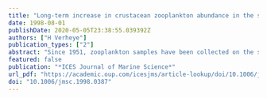 ```yaml
---
title: "Long-term increase in crustacean zooplankton abundance in the southern Benguela upwelling region (1951–1996): bottom-up or top-down control?"
date: 1998-08-01
publishDate: 2020-05-05T23:38:55.039392Z
authors: ["H Verheye"]
publication_types: ["2"]
abstract: "Since 1951, zooplankton samples have been collected on the shelf along the west coast of South Africa, where pelagic ﬁsh recruit each year. Retrospective analysis of collections made during peak recruitment in austral autumn showed a signiﬁcant increase in the abundance of planktonic crustaceans by two orders of magnitude (from 3.74 103 ind.m 2 in 1951 to 7.03 105 ind.m 2 in 1996). This long-term increase was accompanied by a shift in the community size structure, which parallelled altered regimes of anchovy and sardine, two size-selective planktivores. The increase in crustacean zooplankton could be related to the observed long-term intensiﬁcation of coastal upwelling in the region and a reduction in predation by declining stocks of pelagic ﬁsh over the past four decades."
featured: false
publication: "*ICES Journal of Marine Science*"
url_pdf: "https://academic.oup.com/icesjms/article-lookup/doi/10.1006/jmsc.1998.0387"
doi: "10.1006/jmsc.1998.0387"
---
```


